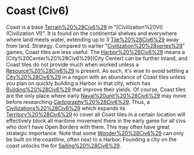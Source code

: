 # Coast (Civ6)

Coast is a base [Terrain%20%28Civ6%29](terrain) in "[Civilization%20VI](Civilization VI)". It is found on the continental shelves and everywhere where land meets water, extending up to 3 [Tile%20%28Civ6%29](tiles) away from land.
Strategy.
Compared to earlier "[Civilization%20%28series%29](Civilization)" games, Coast tiles are less useful. The [Harbor%20%28Civ6%29](Harbor) means a [City%20Center%20%28Civ6%29](City Center) can be further inland, and Coast tiles do not provide much when worked unless a [Resource%20%28Civ6%29](resource) is present. As such, it's wise to avoid settling a [City%20%28Civ6%29](city) in a region with an abundance of Coast tiles unless you plan on quickly building a Harbor in that city, which has [Building%20%28Civ6%29](buildings) that improve their yields.
Of course, Coast tiles are the only place where early [Naval%20unit%20%28Civ6%29](ships) may move before researching [Cartography%20%28Civ6%29](Cartography). Thus, a [Civilizations%20%28Civ6%29](civilization) which expands its [Territory%20%28Civ6%29](territory) to cover all Coast tiles in a certain location will effectively block all maritime movement there in the early game for all civs who don't have Open Borders with them. This may often have great strategic importance.
Note that some [Wonder%20%28Civ6%29](wonders) can only be built on the coastline, often next to a Harbor.
Founding a city on the coast unlocks the for [Sailing%20%28Civ6%29](Sailing).